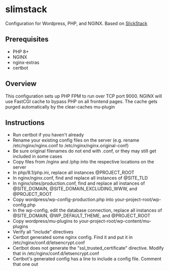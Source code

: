 # slimstack

Configuration for Wordpress, PHP, and NGINX. Based on [SlickStack](https://github.com/littlebizzy/slickstack)

## Prerequisites

- PHP 8+
- NGINX
- nginx-extras
- certbot

## Overview

This configuration sets up PHP FPM to run over TCP port 9000. NGINX will use FastCGI cache to bypass PHP on all frontend pages. The cache gets purged automatically by the clear-caches mu-plugin

## Instructions

- Run certbot if you haven't already
- Rename your existing config files on the server (e.g. rename /etc/nginx/nginx.conf to /etc/nginx/nginx.original-conf)
- Be sure original filenames do not end with .conf, or they may still get included in some cases
- Copy files from /nginx and /php into the respective locations on the server
- In php/8.1/php.ini, replace all instances @PROJECT_ROOT
- In nginx/nginx.conf, find and replace all instances of @SITE_TLD
- In nginx/sites/production.conf, find and replace all instances of @SITE_DOMAIN, @SITE_DOMAIN_EXCLUDING_WWW, and @PROJECT_ROOT
- Copy wordpress/wp-config-production.php into your-project-root/wp-config.php
- In the wp-config, edit the database connection, replace all instances of @SITE_DOMAIN, @WP_DEFAULT_THEME, and @PROJECT_ROOT
- Copy wordpress/mu-plugins to your-project-root/wp-content/mu-plugins
- Verify all "include" directives 
- Certbot generated some nginx config. Find it and put it in /etc/nginx/conf.d/letsencrypt.conf
- Certbot does not generate the "ssl_trusted_certificate" directive. Modify that in /etc/nginx/conf.d/letsencrypt.conf
- Certbot's generated config has a line to include a config file. Comment that one out